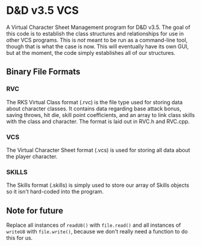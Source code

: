 # D&D v3.5 VCS

A Virtual Character Sheet Management program for D&D v3.5. The goal of this code is to establish the class structures and relationships for use in other VCS programs. This is *not* meant to be run as a command-line tool, though that is what the case is now. This will eventually have its own GUI, but at the moment, the code simply establishes all of our structures.

## Binary File Formats

### RVC

The RKS Virtual Class format (.rvc) is the file type used for storing data about character classes. It contains data regarding base attack bonus, saving throws, hit die, skill point coefficients, and an array to link class skills with the class and character. The format is laid out in RVC.h and RVC.cpp.

### VCS

The Virtual Character Sheet format (.vcs) is used for storing all data about the player character.

### SKILLS

The Skills format (.skills) is simply used to store our array of Skills objects so it isn't hard-coded into the program.

## Note for future

Replace all instances of `readU8()` with `file.read()` and all instances of `writeU8` with `file.write()`, because we don't really need a function to do this for us.